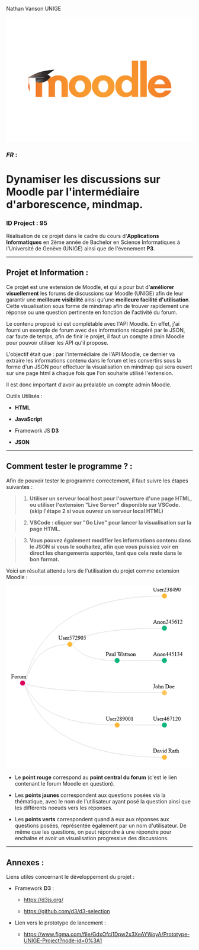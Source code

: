 Nathan Vanson UNIGE

![](img/Moodle-Logo.png)

### _FR_ :

# Dynamiser les discussions sur Moodle par l'intermédiaire d'arborescence, mindmap.

### ID Project : 95

Réalisation de ce projet dans le cadre du cours d'**Applications Informatiques** en 2ème année de Bachelor en Science Informatiques à l'Université de Genève (UNIGE) ainsi que de l'évenement **P3**.

---

## Projet et Information :

Ce projet est une extension de Moodle, et qui a pour but d'**améliorer visuellement** les forums de discussions sur Moodle (UNIGE) afin de leur garantir une **meilleure visibilité** ainsi qu'une **meilleure facilité d'utilisation**. Cette visualisation sous forme de mindmap afin de trouver rapidement une réponse ou une question pertinente en fonction de l'activité du forum.

Le contenu proposé ici est complètable avec l'API Moodle. 
En effet, j'ai fourni un exemple de forum avec des informations récupéré par le JSON, car faute de temps, afin de finir le projet, il faut un compte admin Moodle pour pouvoir utiliser les API qu'il propose.

L'objectif était que : par l'intermédiaire de l'API Moodle, ce dernier va extraire les informations contenu dans le forum et les convertirs sous la forme d'un JSON pour effectuer la visualisation en mindmap qui sera ouvert sur une page html à chaque fois que l'on souhaite utilisé l'extension.

Il est donc important d'avoir au préalable un compte admin Moodle.

Outils Utilisés :

* **HTML**

* **JavaScript** 

* Framework JS **D3**

* **JSON**

---

## Comment tester le programme ? :

Afin de pouvoir tester le programme correctement, il faut suivre les étapes suivantes :

> 1. **Utiliser un serveur local host pour l'ouverture d'une page HTML, ou utiliser l'extension "Live Server" disponible sur VSCode. (skip l'étape 2 si vous ouvrez un serveur local HTML)**

> 2. **VSCode : cliquer sur "Go Live" pour lancer la visualisation sur la page HTML.**

> 3. **Vous pouvez également modifier les informations contenu dans le JSON si vous le souhaitez, afin que vous puissiez voir en direct les changements apportés, tant que cela reste dans le bon format.**

Voici un résultat attendu lors de l'utilisation du projet comme extension Moodle :

![](img/Moodle-Extension.png)

- Le **point rouge** correspond au **point central du forum** (c'est le lien contenant le forum Moodle en question).

- Les **points jaunes** correspondent aux questions posées via la thématique, avec le nom de l'utilisateur ayant posé la question ainsi que les différents noeuds vers les réponses.

- Les **points verts** correspondent quand à eux aux réponses aux questions posées, représentée également par un nom d'utilisateur. De même que les questions, on peut répondre à une répondre pour enchaîne et avoir un visualisation progressive des discussions.

---

## Annexes :

Liens utiles concernant le développement du projet :

- Framework **D3** : 

    * https://d3js.org/

    * https://github.com/d3/d3-selection

- Lien vers le prototype de lancement :

    * https://www.figma.com/file/GdxOfci1Dpw2x3XeAYWoyA/Prototype-UNIGE-Project?node-id=0%3A1





